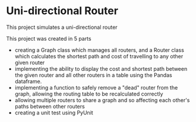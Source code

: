 # Uni-directional Router

This project simulates a uni-directional router

This project was created in 5 parts
- creating a Graph class which manages all routers, and a Router class which calculates the shortest path and cost of travelling to any other given router
- implementing the ability to display the cost and shortest path between the given router and all other routers in a table using the Pandas dataframe.
- implementing a function to safely remove a "dead" router from the graph, allowing the routing table to be recalculated correctly
- allowing multiple routers to share a graph and so affecting each other's paths between other routers
- creating a unit test using PyUnit
